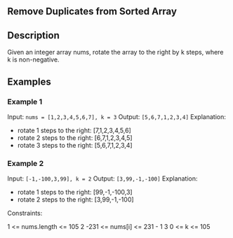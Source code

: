 ## Remove Duplicates from Sorted Array

## Description

Given an integer array nums, rotate the array to the right by k steps, where k is non-negative.

## Examples

### Example 1

Input: `nums = [1,2,3,4,5,6,7], k = 3`
Output: `[5,6,7,1,2,3,4]`
Explanation:

-   rotate 1 steps to the right: [7,1,2,3,4,5,6]
-   rotate 2 steps to the right: [6,7,1,2,3,4,5]
-   rotate 3 steps to the right: [5,6,7,1,2,3,4]

### Example 2

Input: `[-1,-100,3,99], k = 2`
Output: `[3,99,-1,-100]`
Explanation:

-   rotate 1 steps to the right: [99,-1,-100,3]
-   rotate 2 steps to the right: [3,99,-1,-100]

Constraints:

1 <= nums.length <= 105
2 -231 <= nums[i] <= 231 - 1
3 0 <= k <= 105
